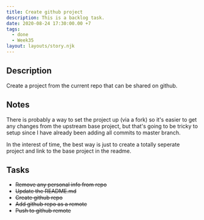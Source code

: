 ```yaml
---
title: Create github project
description: This is a backlog task.
date: 2020-08-24 17:30:00.00 +7
tags:
  - done
  - Week35
layout: layouts/story.njk
---
```

## Description

Create a project from the current repo that can be shared on github.

## Notes

There is probably a way to set the project up (via a fork) so it's easier to get any changes from the upstream base project, but that's going to be tricky to setup since I have already been adding all commits to master branch. 

In the interest of time, the best way is just to create a totally seperate project and link to the base project in the readme.

## Tasks

- ~~Remove any personal info from repo~~
- ~~Update the README.md~~
- ~~Create github repo~~
- ~~Add github repo as a remote~~
- ~~Push to github remote~~
